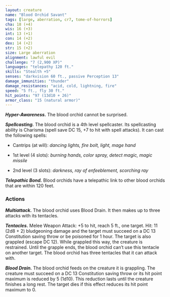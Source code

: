 ```yaml
---
layout: creature
name: "Blood Orchid Savant"
tags: [large, aberration, cr7, tome-of-horrors]
cha: 18 (+4)
wis: 16 (+3)
int: 13 (+1)
con: 14 (+2)
dex: 14 (+2)
str: 15 (+2)
size: Large aberration
alignment: lawful evil
challenge: "7 (2,900 XP)"
languages: "telepathy 120 ft."
skills: "Stealth +5"
senses: "darkvision 60 ft., passive Perception 13"
damage_immunities: "thunder"
damage_resistances: "acid, cold, lightning, fire"
speed: "5 ft., fly 30 ft."
hit_points: "97 (13d10 + 26)"
armor_class: "15 (natural armor)"
---
```


***Hyper-Awareness.*** The blood orchid cannot be surprised.

***Spellcasting.*** The blood orchid is a 4th level spellcaster. Its spellcasting ability is Charisma (spell save DC 15, +7 to hit with spell attacks). It can cast the following spells:

* Cantrips (at will): <i>dancing lights, fire bolt, light, mage hand</i>

* 1st level (4 slots): <i>burning hands, color spray, detect magic, magic missile</i>

* 2nd level (3 slots): <i>darkness, ray of enfeeblement, scorching ray</i>

***Telepathic Bond.*** Blood orchids have a telepathic link to other blood orchids that are within 120 feet.

### Actions

***Multiattack.*** The blood orchid uses Blood Drain. It then makes up to three attacks with its tentacles.

***Tentacles.*** Melee Weapon Attack: +5 to hit, reach 5 ft., one target. Hit: 11 (2d8 + 2) bludgeoning damage and the target must succeed on a DC 13 Constitution saving throw or be poisoned for 1 hour. The target is also grappled (escape DC 12). While grappled this way, the creature is restrained. Until the grapple ends, the blood orchid can’t use this tentacle
on another target. The blood orchid has three tentacles that it can attack with.

***Blood Drain.*** The blood orchid feeds on the creature it is grappling. The creature must succeed on a DC 13 Constitution saving throw or its hit point maximum is reduced by 5 (1d10). This reduction lasts until the creature finishes a long rest. The target dies if this effect reduces its hit point maximum to 0.
